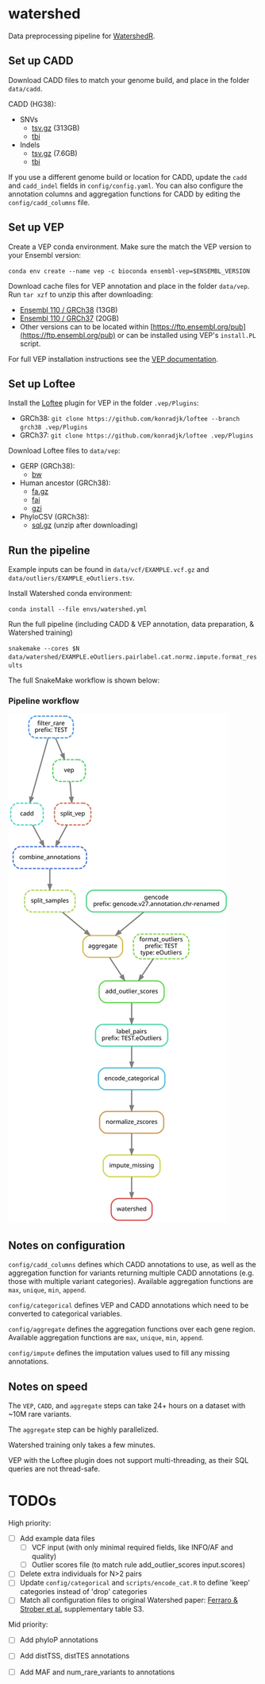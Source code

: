 # watershed
Data preprocessing pipeline for [WatershedR](https://github.com/nicolerg/WatershedR).

## Set up CADD
Download CADD files to match your genome build, and place in the folder `data/cadd`. 

CADD (HG38):
- SNVs
  - [tsv.gz](https://krishna.gs.washington.edu/download/CADD/v1.6/GRCh38/whole_genome_SNVs_inclAnno.tsv.gz) (313GB)
  - [tbi](https://krishna.gs.washington.edu/download/CADD/v1.6/GRCh38/whole_genome_SNVs_inclAnno.tsv.gz.tbi)
- Indels
  - [tsv.gz](https://krishna.gs.washington.edu/download/CADD/v1.6/GRCh38/whole_genome_SNVs_inclAnno.tsv.gz) (7.6GB)
  - [tbi](https://krishna.gs.washington.edu/download/CADD/v1.6/GRCh38/whole_genome_SNVs_inclAnno.tsv.gz.tbi)

If you use a different genome build or location for CADD, update the  `cadd` and `cadd_indel` fields in `config/config.yaml`. You can also configure the annotation columns and aggregation functions for CADD by editing the `config/cadd_columns` file.

## Set up VEP

Create a VEP conda environment. Make sure the match the VEP version to your Ensembl version:

`conda env create --name vep -c bioconda ensembl-vep=$ENSEMBL_VERSION`

Download cache files for VEP annotation and place in the folder `data/vep`. Run `tar xzf` to unzip this after downloading:
- [Ensembl 110 / GRCh38](https://ftp.ensembl.org/pub/release-110/variation/indexed_vep_cache/homo_sapiens_vep_110_GRCh38.tar.gz) (13GB)
- [Ensembl 110 / GRCh37](https://ftp.ensembl.org/pub/release-110/variation/indexed_vep_cache/#:~:text=homo_sapiens_vep_110_GRCh37.tar.gz) (20GB)
- Other versions can to be located within [https://ftp.ensembl.org/pub](https://ftp.ensembl.org/pub) or can be installed using VEP's `install.PL` script.

For full VEP installation instructions see the [VEP documentation](http://useast.ensembl.org/info/docs/tools/vep/script/vep_download.html).

## Set up Loftee

Install the [Loftee](https://github.com/konradjk/loftee) plugin for VEP in the folder `.vep/Plugins`:
- GRCh38: `git clone https://github.com/konradjk/loftee --branch grch38 .vep/Plugins`
- GRCh37: `git clone https://github.com/konradjk/loftee .vep/Plugins`

Download Loftee files to `data/vep`:
- GERP (GRCh38):
  - [bw](https://personal.broadinstitute.org/konradk/loftee_data/GRCh38/gerp_conservation_scores.homo_sapiens.GRCh38.bw)
- Human ancestor (GRCh38):
  - [fa.gz](https://personal.broadinstitute.org/konradk/loftee_data/GRCh38/human_ancestor.fa.gz)
  - [fai](https://personal.broadinstitute.org/konradk/loftee_data/GRCh38/human_ancestor.fa.gz.fai)
  - [gzi](https://personal.broadinstitute.org/konradk/loftee_data/GRCh38/human_ancestor.fa.gz.gzi)
- PhyloCSV (GRCh38):
  - [sql.gz](https://personal.broadinstitute.org/konradk/loftee_data/GRCh38/loftee.sql.gz) (unzip after downloading)

## Run the pipeline

Example inputs can be found in `data/vcf/EXAMPLE.vcf.gz` and `data/outliers/EXAMPLE_eOutliers.tsv`.

Install Watershed conda environment:

`conda install --file envs/watershed.yml`

Run the full pipeline (including CADD & VEP annotation, data preparation, & Watershed training)

`snakemake --cores $N data/watershed/EXAMPLE.eOutliers.pairlabel.cat.normz.impute.format_results`

The full SnakeMake workflow is shown below:

### Pipeline workflow

![DAG](docs/dag.svg?raw=true)

## Notes on configuration

`config/cadd_columns` defines which CADD annotations to use, as well as the aggregation function for variants returning multiple CADD annotations (e.g. those with multiple variant categories). Available aggregation functions are `max`, `unique`, `min`, `append`.

`config/categorical` defines VEP and CADD annotations which need to be converted to categorical variables.

`config/aggregate` defines the aggregation functions over each gene region. Available aggregation functions are `max`, `unique`, `min`, `append`.

`config/impute` defines the imputation values used to fill any missing annotations.


## Notes on speed

The `VEP`, `CADD`, and `aggregate` steps can take 24+ hours on a dataset with ~10M rare variants. 

The `aggregate` step can be highly parallelized.

Watershed training only takes a few minutes.

VEP with the Loftee plugin does not support multi-threading, as their SQL queries are not thread-safe.

# TODOs

High priority:
- [ ] Add example data files
    * [ ] VCF input (with only minimal required fields, like INFO/AF and quality)
    * [ ] Outlier scores file (to match rule add_outlier_scores input.scores)
- [ ] Delete extra individuals for N>2 pairs
- [ ] Update `config/categorical` and `scripts/encode_cat.R` to define 'keep' categories instead of 'drop' categories
- [ ] Match all configuration files to original Watershed paper: [Ferraro & Strober et al.](https://www.ncbi.nlm.nih.gov/pmc/articles/PMC7646251/) supplementary table S3.

Mid priority:
- [ ] Add phyloP annotations
- [ ] Add distTSS, distTES annotations
- [ ] Add MAF and num_rare_variants to annotations

